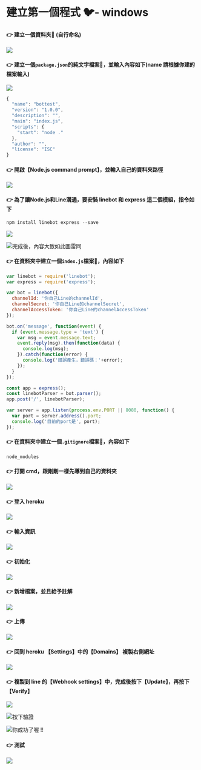 # 建立第一個程式 🐦- windows

#### 👉 建立一個資料夾📁 \(自行命名\)

![](.gitbook/assets/image%20%2822%29.png)

#### 👉 建立一個`package.json`的純文字檔案📄，並輸入內容如下\(name 請根據你建的檔案輸入\)

![](.gitbook/assets/image%20%2823%29.png)

```javascript
{
  "name": "bottest",
  "version": "1.0.0",
  "description": "",
  "main": "index.js",
  "scripts": {
    "start": "node ."
  },
  "author": "",
  "license": "ISC"
}
```

#### 👉 開啟【Node.js command prompt】，並輸入自己的資料夾路徑

![](.gitbook/assets/image%20%2831%29.png)

#### 👉 為了讓Node.js和Line溝通，要安裝 linebot 和 express 這二個模組，指令如下

```javascript
npm install linebot express --save
```

![](.gitbook/assets/image%20%282%29.png)

![&#x5B8C;&#x6210;&#x5F8C;&#xFF0C;&#x5167;&#x5BB9;&#x5927;&#x81F4;&#x5982;&#x6B64;&#x5716;&#x96F7;&#x540C;](.gitbook/assets/image%20%286%29.png)

#### 👉 在資料夾中建立一個`index.js`檔案📄，內容如下

```javascript
var linebot = require('linebot');
var express = require('express');

var bot = linebot({
  channelId: '你自己Line的channelId',
  channelSecret: '你自己Line的channelSecret',
  channelAccessToken: '你自己Line的channelAccessToken'
});

bot.on('message', function(event) {
  if (event.message.type = 'text') {
    var msg = event.message.text;
    event.reply(msg).then(function(data) {
      console.log(msg);
    }).catch(function(error) {
      console.log('錯誤產生，錯誤碼：'+error);
    });
  }
});

const app = express();
const linebotParser = bot.parser();
app.post('/', linebotParser);

var server = app.listen(process.env.PORT || 8080, function() {
  var port = server.address().port;
  console.log('目前的port是', port);
});
```

#### 👉 在資料夾中建立一個`.gitignore`檔案📄，內容如下

```javascript
node_modules
```

#### 👉 打開 cmd，跟剛剛一樣先導到自己的資料夾

![](.gitbook/assets/image%20%2815%29.png)

#### 👉 登入 heroku

![](.gitbook/assets/image%20%283%29.png)

#### 👉 輸入資訊

![](.gitbook/assets/image%20%2816%29.png)

#### 👉 初始化

![](.gitbook/assets/image%20%2828%29.png)

#### 👉 新增檔案，並且給予註解

![](.gitbook/assets/image%20%2829%29.png)

#### 👉 上傳

![](.gitbook/assets/image%20%2844%29.png)

#### 👉 回到 heroku 【Settings】中的【Domains】 複製右側網址

![](.gitbook/assets/image%20%2826%29.png)

#### 👉 複製到 line 的【Webhook settings】中，完成後按下【Update】，再按下【Verify】

![](.gitbook/assets/image%20%2811%29.png)

![&#x6309;&#x4E0B;&#x9A57;&#x8B49;](.gitbook/assets/image%20%2841%29.png)

![&#x4F60;&#x6210;&#x529F;&#x4E86;&#x5594; !!](.gitbook/assets/image%20%2832%29.png)

#### 👉 測試

![](.gitbook/assets/image%20%2839%29.png)

